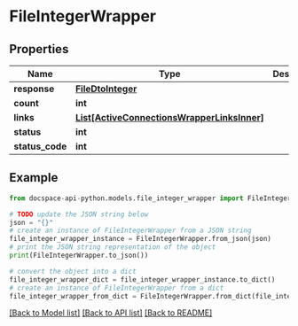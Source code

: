 # FileIntegerWrapper

## Properties

Name | Type | Description | Notes
------------ | ------------- | ------------- | -------------
**response** | [**FileDtoInteger**](FileDtoInteger.md) |  | [optional] 
**count** | **int** |  | [optional] 
**links** | [**List[ActiveConnectionsWrapperLinksInner]**](ActiveConnectionsWrapperLinksInner.md) |  | [optional] 
**status** | **int** |  | [optional] 
**status_code** | **int** |  | [optional] 

## Example

```python
from docspace-api-python.models.file_integer_wrapper import FileIntegerWrapper

# TODO update the JSON string below
json = "{}"
# create an instance of FileIntegerWrapper from a JSON string
file_integer_wrapper_instance = FileIntegerWrapper.from_json(json)
# print the JSON string representation of the object
print(FileIntegerWrapper.to_json())

# convert the object into a dict
file_integer_wrapper_dict = file_integer_wrapper_instance.to_dict()
# create an instance of FileIntegerWrapper from a dict
file_integer_wrapper_from_dict = FileIntegerWrapper.from_dict(file_integer_wrapper_dict)
```
[[Back to Model list]](../README.md#documentation-for-models) [[Back to API list]](../README.md#documentation-for-api-endpoints) [[Back to README]](../README.md)


